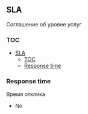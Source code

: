 ## SLA

Соглашение об уровне услуг

### TOC

- [SLA](#sla)
  - [TOC](#toc)
  - [Response time](#response-time)

### Response time

Время отклика

* No